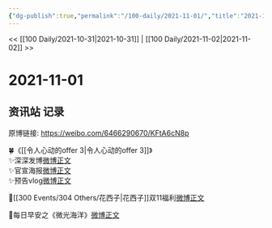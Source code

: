 ```yaml
---
{"dg-publish":true,"permalink":"/100-daily/2021-11-01/","title":"2021-11-01"}
---
```



<< [[100 Daily/2021-10-31\|2021-10-31]] | [[100 Daily/2021-11-02\|2021-11-02]] >>

# 2021-11-01

## 资讯站 记录

原博链接: https://weibo.com/6466290670/KFtA6cN8p

🍀《[[令人心动的offer 3\|令人心动的offer 3]]》  
✨深深发博[微博正文](https://weibo.com/detail/4698687529555981)  
✨官宣海报[微博正文](https://weibo.com/detail/4698667116135442)  
✨预告vlog[微博正文](https://weibo.com/detail/4698669062816737)

🌸[[300 Events/304 Others/花西子\|花西子]]双11福利[微博正文](https://weibo.com/detail/4698704538505060)

🌄每日早安之《微光海洋》[微博正文](https://weibo.com/detail/4698643851118369)
